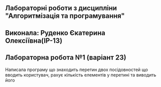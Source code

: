 ## Лабораторні роботи з дисципліни "Алгоритмізація та програмування"
## Виконала: Руденко Єкатерина Олексіївна(ІР-13)
## Лабораторна робота №1 (варіант 23)

Написала програму що знаходить перетин двох посідовностей що вводить користувач, рахує кількість елементів у перетині та виводить його